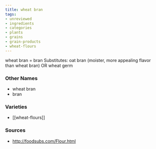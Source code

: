 ```yaml
---
title: wheat bran
tags:
- unreviewed
- ingredients
- categories
- plants
- grains
- grain-products
- wheat-flours
---
```

wheat bran = bran Substitutes: oat bran (moister, more appealing flavor than wheat bran) OR wheat germ

### Other Names

* wheat bran
* bran

### Varieties

* [[wheat-flours]]

### Sources
* http://foodsubs.com/Flour.html
